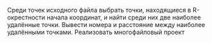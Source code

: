 Среди точек исходного файла выбрать точки, находящиеся в R-окрестности начала координат, и найти среди них две наиболее удалённые точки. 
Вывести номера и расстояние между наиболее удалёнными точками. Реализовать многофайловый проект
